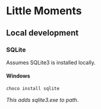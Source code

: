 # Little Moments

## Local development

### SQLite

Assumes SQLite3 is installed locally.

#### Windows

```sh
choco install sqlite
```

*This adds sqlite3.exe to path*.
